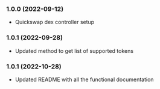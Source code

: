 ### 1.0.0 (2022-09-12)

- Quickswap dex controller setup

### 1.0.1 (2022-09-28)

- Updated method to get list of supported tokens

### 1.0.1 (2022-10-28)

- Updated README with all the functional documentation
